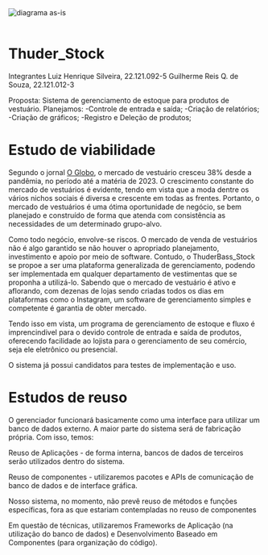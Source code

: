 <div style="allign:center;">
<img src="https://github.com/WolWolffz/Thuder_Stock/blob/main/Banners/projeto-software.drawio.png?raw=true" alt="diagrama as-is"/>
</div> <br>

# Thuder_Stock

Integrantes
Luiz Henrique Silveira, 22.121.092-5
Guilherme Reis Q. de Souza, 22.121.012-3

Proposta: Sistema de gerenciamento de estoque para produtos de vestuário. Planejamos:
-Controle de entrada e saída;
-Criação de relatórios;
-Criação de gráficos;
-Registro e Deleção de produtos;

# Estudo de viabilidade

Segundo o jornal [O Globo](https://oglobo.globo.com/patrocinado/dino/noticia/2023/06/setor-de-moda-e-vestuario-cresceu-38-em-2022.ghtml), o mercado de vestuário cresceu 38% desde a pandêmia, no período até a matéria de 2023. O crescimento constante do mercado de vestuários é evidente, tendo em vista que a moda dentre os vários nichos sociais é diversa e crescente em todas as frentes. Portanto, o mercado de vestuários é uma ótima oportunidade de negócio, se bem planejado e construído de forma que atenda com consistência as necessidades de um determinado grupo-alvo.

Como todo negócio, envolve-se riscos. O mercado de venda de vestuários não é algo garantido se não houver o apropriado planejamento, investimento e apoio por meio de software. Contudo, o ThuderBass_Stock se propoe a ser uma plataforma generalizada de gerenciamento, podendo ser implementada em qualquer departamento de vestimentas que se proponha a utilizá-lo. Sabendo que o mercado de vestuário é ativo e aflorando, com dezenas de lojas sendo criadas todos os dias em plataformas como o Instagram, um software de gerenciamento simples e competente é garantia de obter mercado.

Tendo isso em vista, um programa de gerenciamento de estoque e fluxo é imprencindivel para o devido controle de entrada e saída de produtos, oferecendo facilidade ao lojista para o gerenciamento de seu comércio, seja ele eletrônico ou presencial.

O sistema já possui candidatos para testes de implementação e uso.

# Estudos de reuso

O gerenciador funcionará basicamente como uma interface para utilizar um banco de dados externo. A maior parte do sistema será de fabricação própria. Com isso, temos:

Reuso de Aplicações - de forma interna, bancos de dados de terceiros serão utilizados dentro do sistema.

Reuso de componentes - utilizaremos pacotes e APIs de comunicação de banco de dados e de interface gráfica.

Nosso sistema, no momento, não prevê reuso de métodos e funções específicas, fora as que estariam contempladas no reuso de componentes

Em questão de técnicas, utilizaremos Frameworks de Aplicação (na utilização do banco de dados) e Desenvolvimento Baseado em Componentes (para organização do código).
